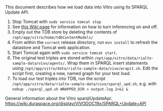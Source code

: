 This document describes how we load data into Vitro using its SPARQL Update API.

1. Stop Tomcat with `sudo service tomcat stop`
2. See [this Wiki page](https://github.com/sul-dlss/rialto/wiki/Disable-enable-inferencing-at-startup) for information on how to turn inferencing on and off.
3. Empty out the TDB store by deleting the contents of `/opt/app/vitro/home/tdbContentModels/`
4. From within the `current` release directory, run `mvn install` to refresh the datastore and Tomcat web application.
5. Start Tomcat again with `sudo service tomcat start`.
6. The original test triples are stored within `/opt/app/vitro/data/rialto-sample-data/vivo/agents/`. Wrap them in SPARQL insert statements using `/opt/app/vitro/data/rialto-sample-data/vivo/wrapit.sh`. Edit the script first, creating a new, named graph for your test load.
7. To load our test triples into TDB, run the script `/opt/app/vitro/data/rialto-sample-data/vivo/sparql_upd.sh`, e.g. with `nohup ./sparql_upd.sh WRAPPED_DIR > output.log 2>&1 &`

General information about the Vitro sparqlUpdateApi: https://wiki.duraspace.org/display/VIVODOC19x/SPARQL+Update+API